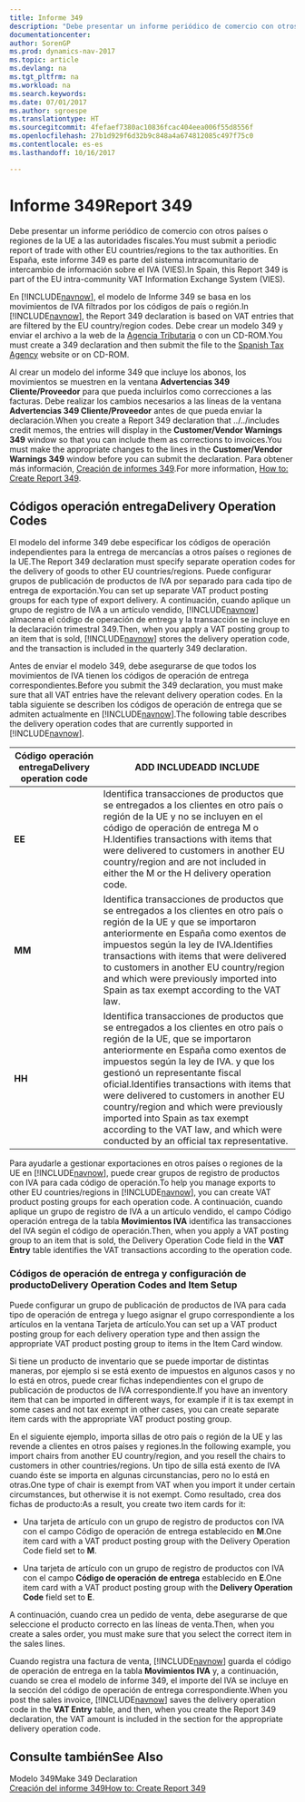 ```yaml
---
title: Informe 349
description: "Debe presentar un informe periódico de comercio con otros países o regiones de la UE a las autoridades fiscales. En España, este informe 349 es parte del sistema intracomunitario de intercambio de información sobre el IVA (VIES)."
documentationcenter: 
author: SorenGP
ms.prod: dynamics-nav-2017
ms.topic: article
ms.devlang: na
ms.tgt_pltfrm: na
ms.workload: na
ms.search.keywords: 
ms.date: 07/01/2017
ms.author: sgroespe
ms.translationtype: HT
ms.sourcegitcommit: 4fefaef7380ac10836fcac404eea006f55d8556f
ms.openlocfilehash: 27b1d929f6d32b9c848a4a674812085c497f75c0
ms.contentlocale: es-es
ms.lasthandoff: 10/16/2017

---
```

# <a name="report-349"></a><span data-ttu-id="8a57e-104">Informe 349</span><span class="sxs-lookup"><span data-stu-id="8a57e-104">Report 349</span></span>
<span data-ttu-id="8a57e-105">Debe presentar un informe periódico de comercio con otros países o regiones de la UE a las autoridades fiscales.</span><span class="sxs-lookup"><span data-stu-id="8a57e-105">You must submit a periodic report of trade with other EU countries/regions to the tax authorities.</span></span> <span data-ttu-id="8a57e-106">En España, este informe 349 es parte del sistema intracomunitario de intercambio de información sobre el IVA (VIES).</span><span class="sxs-lookup"><span data-stu-id="8a57e-106">In Spain, this Report 349 is part of the EU intra-community VAT Information Exchange System (VIES).</span></span>  
  
 <span data-ttu-id="8a57e-107">En [!INCLUDE[navnow](../../includes/navnow_md.md)], el modelo de Informe 349 se basa en los movimientos de IVA filtrados por los códigos de país o región.</span><span class="sxs-lookup"><span data-stu-id="8a57e-107">In [!INCLUDE[navnow](../../includes/navnow_md.md)], the Report 349 declaration is based on VAT entries that are filtered by the EU country/region codes.</span></span> <span data-ttu-id="8a57e-108">Debe crear un modelo 349 y enviar el archivo a la web de la [Agencia Tributaria](http://go.microsoft.com/fwlink/?LinkId=238181) o con un CD-ROM.</span><span class="sxs-lookup"><span data-stu-id="8a57e-108">You must create a 349 declaration and then submit the file to the [Spanish Tax Agency](http://go.microsoft.com/fwlink/?LinkId=238181) website or on CD-ROM.</span></span>  
  
 <span data-ttu-id="8a57e-109">Al crear un modelo del informe 349 que incluye los abonos, los movimientos se muestren en la ventana **Advertencias 349 Cliente/Proveedor** para que pueda incluirlos como correcciones a las facturas. Debe realizar los cambios necesarios a las líneas de la ventana **Advertencias 349 Cliente/Proveedor** antes de que pueda enviar la declaración.</span><span class="sxs-lookup"><span data-stu-id="8a57e-109">When you create a Report 349 declaration that ../../includes credit memos, the entries will display in the **Customer/Vendor Warnings 349** window so that you can include them as corrections to invoices.You must make the appropriate changes to the lines in the **Customer/Vendor Warnings 349** window before you can submit the declaration.</span></span> <span data-ttu-id="8a57e-110">Para obtener más información, [Creación de informes 349](how-to-create-report-349.md).</span><span class="sxs-lookup"><span data-stu-id="8a57e-110">For more information, [How to: Create Report 349](how-to-create-report-349.md).</span></span>  
  
## <a name="delivery-operation-codes"></a><span data-ttu-id="8a57e-111">Códigos operación entrega</span><span class="sxs-lookup"><span data-stu-id="8a57e-111">Delivery Operation Codes</span></span>  
 <span data-ttu-id="8a57e-112">El modelo del informe 349 debe especificar los códigos de operación independientes para la entrega de mercancías a otros países o regiones de la UE.</span><span class="sxs-lookup"><span data-stu-id="8a57e-112">The Report 349 declaration must specify separate operation codes for the delivery of goods to other EU countries/regions.</span></span> <span data-ttu-id="8a57e-113">Puede configurar grupos de publicación de productos de IVA por separado para cada tipo de entrega de exportación.</span><span class="sxs-lookup"><span data-stu-id="8a57e-113">You can set up separate VAT product posting groups for each type of export delivery.</span></span> <span data-ttu-id="8a57e-114">A continuación, cuando aplique un grupo de registro de IVA a un artículo vendido, [!INCLUDE[navnow](../../includes/navnow_md.md)] almacena el código de operación de entrega y la transacción se incluye en la declaración trimestral 349.</span><span class="sxs-lookup"><span data-stu-id="8a57e-114">Then, when you apply a VAT posting group to an item that is sold, [!INCLUDE[navnow](../../includes/navnow_md.md)] stores the delivery operation code, and the transaction is included in the quarterly 349 declaration.</span></span>  
  
 <span data-ttu-id="8a57e-115">Antes de enviar el modelo 349, debe asegurarse de que todos los movimientos de IVA tienen los códigos de operación de entrega correspondientes.</span><span class="sxs-lookup"><span data-stu-id="8a57e-115">Before you submit the 349 declaration, you must make sure that all VAT entries have the relevant delivery operation codes.</span></span> <span data-ttu-id="8a57e-116">En la tabla siguiente se describen los códigos de operación de entrega que se admiten actualmente en [!INCLUDE[navnow](../../includes/navnow_md.md)].</span><span class="sxs-lookup"><span data-stu-id="8a57e-116">The following table describes the delivery operation codes that are currently supported in [!INCLUDE[navnow](../../includes/navnow_md.md)].</span></span>  
  
|<span data-ttu-id="8a57e-117">Código operación entrega</span><span class="sxs-lookup"><span data-stu-id="8a57e-117">Delivery operation code</span></span>|<span data-ttu-id="8a57e-118">ADD INCLUDE<!--[!INCLUDE[bp_tabledescription](../../includes/bp_tabledescription_md.md)]--></span><span class="sxs-lookup"><span data-stu-id="8a57e-118">ADD INCLUDE<!--[!INCLUDE[bp_tabledescription](../../includes/bp_tabledescription_md.md)]--></span></span>|  
|-----------------------------|---------------------------------------|  
|<span data-ttu-id="8a57e-119">**E**</span><span class="sxs-lookup"><span data-stu-id="8a57e-119">**E**</span></span>|<span data-ttu-id="8a57e-120">Identifica transacciones de productos que se entregados a los clientes en otro país o región de la UE y no se incluyen en el código de operación de entrega M o H.</span><span class="sxs-lookup"><span data-stu-id="8a57e-120">Identifies transactions with items that were delivered to customers in another EU country/region and are not included in either the M or the H delivery operation code.</span></span>|  
|<span data-ttu-id="8a57e-121">**M**</span><span class="sxs-lookup"><span data-stu-id="8a57e-121">**M**</span></span>|<span data-ttu-id="8a57e-122">Identifica transacciones de productos que se entregados a los clientes en otro país o región de la UE y que se importaron anteriormente en España como exentos de impuestos según la ley de IVA.</span><span class="sxs-lookup"><span data-stu-id="8a57e-122">Identifies transactions with items that were delivered to customers in another EU country/region and which were previously imported into Spain as tax exempt according to the VAT law.</span></span>|  
|<span data-ttu-id="8a57e-123">**H**</span><span class="sxs-lookup"><span data-stu-id="8a57e-123">**H**</span></span>|<span data-ttu-id="8a57e-124">Identifica transacciones de productos que se entregados a los clientes en otro país o región de la UE, que se importaron anteriormente en España como exentos de impuestos según la ley de IVA. y que los gestionó un representante fiscal oficial.</span><span class="sxs-lookup"><span data-stu-id="8a57e-124">Identifies transactions with items that were delivered to customers in another EU country/region and which were previously imported into Spain as tax exempt according to the VAT law, and which were conducted by an official tax representative.</span></span>|  
  
 <span data-ttu-id="8a57e-125">Para ayudarle a gestionar exportaciones en otros países o regiones de la UE en [!INCLUDE[navnow](../../includes/navnow_md.md)], puede crear grupos de registro de productos con IVA para cada código de operación.</span><span class="sxs-lookup"><span data-stu-id="8a57e-125">To help you manage exports to other EU countries/regions in [!INCLUDE[navnow](../../includes/navnow_md.md)], you can create VAT product posting groups for each operation code.</span></span> <span data-ttu-id="8a57e-126">A continuación, cuando aplique un grupo de registro de IVA a un artículo vendido, el campo Código operación entrega de la tabla **Movimientos IVA** identifica las transacciones del IVA según el código de operación.</span><span class="sxs-lookup"><span data-stu-id="8a57e-126">Then, when you apply a VAT posting group to an item that is sold, the Delivery Operation Code field in the **VAT Entry** table identifies the VAT transactions according to the operation code.</span></span>  
  
### <a name="delivery-operation-codes-and-item-setup"></a><span data-ttu-id="8a57e-127">Códigos de operación de entrega y configuración de producto</span><span class="sxs-lookup"><span data-stu-id="8a57e-127">Delivery Operation Codes and Item Setup</span></span>  
 <span data-ttu-id="8a57e-128">Puede configurar un grupo de publicación de productos de IVA para cada tipo de operación de entrega y luego asignar el grupo correspondiente a los artículos en la ventana Tarjeta de artículo.</span><span class="sxs-lookup"><span data-stu-id="8a57e-128">You can set up a VAT product posting group for each delivery operation type and then assign the appropriate VAT product posting group to items in the Item Card window.</span></span>  
  
 <span data-ttu-id="8a57e-129">Si tiene un producto de inventario que se puede importar de distintas maneras, por ejemplo si se está exento de impuestos en algunos casos y no lo está en otros, puede crear fichas independientes con el grupo de publicación de productos de IVA correspondiente.</span><span class="sxs-lookup"><span data-stu-id="8a57e-129">If you have an inventory item that can be imported in different ways, for example if it is tax exempt in some cases and not tax exempt in other cases, you can create separate item cards with the appropriate VAT product posting group.</span></span>  
  
 <span data-ttu-id="8a57e-130">En el siguiente ejemplo, importa sillas de otro país o región de la UE y las revende a clientes en otros países y regiones.</span><span class="sxs-lookup"><span data-stu-id="8a57e-130">In the following example, you import chairs from another EU country/region, and you resell the chairs to customers in other countries/regions.</span></span> <span data-ttu-id="8a57e-131">Un tipo de silla está exento de IVA cuando éste se importa en algunas circunstancias, pero no lo está en otras.</span><span class="sxs-lookup"><span data-stu-id="8a57e-131">One type of chair is exempt from VAT when you import it under certain circumstances, but otherwise it is not exempt.</span></span> <span data-ttu-id="8a57e-132">Como resultado, crea dos fichas de producto:</span><span class="sxs-lookup"><span data-stu-id="8a57e-132">As a result, you create two item cards for it:</span></span>  
  
-   <span data-ttu-id="8a57e-133">Una tarjeta de artículo con un grupo de registro de productos con IVA con el campo Código de operación de entrega establecido en **M**.</span><span class="sxs-lookup"><span data-stu-id="8a57e-133">One item card with a VAT product posting group with the Delivery Operation Code field set to **M**.</span></span>  
  
-   <span data-ttu-id="8a57e-134">Una tarjeta de artículo con un grupo de registro de productos con IVA con el campo **Código de operación de entrega** establecido en **E**.</span><span class="sxs-lookup"><span data-stu-id="8a57e-134">One item card with a VAT product posting group with the **Delivery Operation Code** field set to **E**.</span></span>  
  
 <span data-ttu-id="8a57e-135">A continuación, cuando crea un pedido de venta, debe asegurarse de que seleccione el producto correcto en las líneas de venta.</span><span class="sxs-lookup"><span data-stu-id="8a57e-135">Then, when you create a sales order, you must make sure that you select the correct item in the sales lines.</span></span>  
  
 <span data-ttu-id="8a57e-136">Cuando registra una factura de venta, [!INCLUDE[navnow](../../includes/navnow_md.md)] guarda el código de operación de entrega en la tabla **Movimientos IVA** y, a continuación, cuando se crea el modelo de informe 349, el importe del IVA se incluye en la sección del código de operación de entrega correspondiente.</span><span class="sxs-lookup"><span data-stu-id="8a57e-136">When you post the sales invoice, [!INCLUDE[navnow](../../includes/navnow_md.md)] saves the delivery operation code in the **VAT Entry** table, and then, when you create the Report 349 declaration, the VAT amount is included in the section for the appropriate delivery operation code.</span></span>  
  
## <a name="see-also"></a><span data-ttu-id="8a57e-137">Consulte también</span><span class="sxs-lookup"><span data-stu-id="8a57e-137">See Also</span></span>  
 <span data-ttu-id="8a57e-138">Modelo 349</span><span class="sxs-lookup"><span data-stu-id="8a57e-138">Make 349 Declaration</span></span>   
 [<span data-ttu-id="8a57e-139">Creación del informe 349</span><span class="sxs-lookup"><span data-stu-id="8a57e-139">How to: Create Report 349</span></span>](how-to-create-report-349.md)

